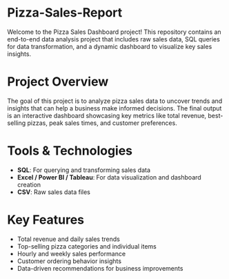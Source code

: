 # Pizza-Sales-Report
Welcome to the Pizza Sales Dashboard project! This repository contains an end-to-end data analysis project that includes raw sales data, SQL queries for data transformation, and a dynamic dashboard to visualize key sales insights.

# Project Overview
The goal of this project is to analyze pizza sales data to uncover trends and insights that can help a business make informed decisions. The final output is an interactive dashboard showcasing key metrics like total revenue, best-selling pizzas, peak sales times, and customer preferences.

# Tools & Technologies
- **SQL**: For querying and transforming sales data
- **Excel / Power BI / Tableau**: For data visualization and dashboard creation
- **CSV**: Raw sales data files

# Key Features
- Total revenue and daily sales trends
- Top-selling pizza categories and individual items
- Hourly and weekly sales performance
- Customer ordering behavior insights
- Data-driven recommendations for business improvements 

